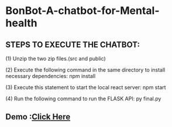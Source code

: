 # BonBot-A-chatbot-for-Mental-health

## STEPS TO EXECUTE THE CHATBOT:

(1) Unzip the two zip files.(src and public)

(2) Execute the following command in the same directory to install necessary dependencies:
    npm install
    
(3) Execute this statement to start the local react server:
    npm start
    
(4) Run the following command to run the FLASK API:
    py final.py
    
## Demo :[Click Here](https://youtu.be/ARw1DvzMrKM)

